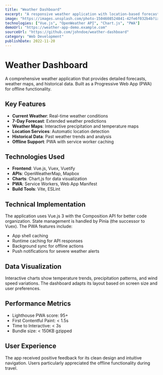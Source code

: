 ```yaml
---
title: "Weather Dashboard"
excerpt: "A responsive weather application with location-based forecasts"
image: "https://images.unsplash.com/photo-1504608524841-42fe6f032b4b?ixlib=rb-4.0.3&auto=format&fit=crop&w=2070&q=80"
technologies: ["Vue.js", "OpenWeather API", "Chart.js", "PWA"]
demoUrl: "https://weather-app-demo.example.com"
sourceUrl: "https://github.com/johndoe/weather-dashboard"
category: "Web Development"
publishDate: 2022-11-20
---
```


# Weather Dashboard

A comprehensive weather application that provides detailed forecasts, weather maps, and historical data. Built as a Progressive Web App (PWA) for offline functionality.

## Key Features

- **Current Weather**: Real-time weather conditions
- **7-Day Forecast**: Extended weather predictions
- **Weather Maps**: Interactive precipitation and temperature maps
- **Location Services**: Automatic location detection
- **Historical Data**: Past weather trends and analysis
- **Offline Support**: PWA with service worker caching

## Technologies Used

- **Frontend**: Vue.js, Vuex, Vuetify
- **APIs**: OpenWeatherMap, Mapbox
- **Charts**: Chart.js for data visualization
- **PWA**: Service Workers, Web App Manifest
- **Build Tools**: Vite, ESLint

## Technical Implementation

The application uses Vue.js 3 with the Composition API for better code organization. State management is handled by Pinia (the successor to Vuex). The PWA features include:

- App shell caching
- Runtime caching for API responses
- Background sync for offline actions
- Push notifications for severe weather alerts

## Data Visualization

Interactive charts show temperature trends, precipitation patterns, and wind speed variations. The dashboard adapts its layout based on screen size and user preferences.

## Performance Metrics

- Lighthouse PWA score: 95+
- First Contentful Paint: < 1.5s
- Time to Interactive: < 3s
- Bundle size: < 150KB gzipped

## User Experience

The app received positive feedback for its clean design and intuitive navigation. Users particularly appreciated the offline functionality during travel.